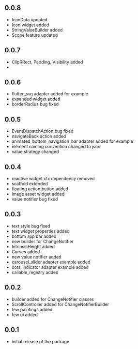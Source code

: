 ## 0.0.8

* IconData updated
* Icon widget added
* StringValueBuilder added
* Scope feature updated

## 0.0.7

* ClipRRect, Padding, Visibility added
* 
 
## 0.0.6

* flutter_svg adapter added for example
* expanded widget added
* borderRadius bug fixed

## 0.0.5

* EventDispatchAction bug fixed
* navigateBack action added
* animated_bottom_navigation_bar adapter added for example
* element naming convention changed to json
* value strategy changed

## 0.0.4

* reactive widget ctx dependency removed
* scaffold extended
* floating action button added
* image asset widget added
* value notifier bug fixed

## 0.0.3

* text style bug fixed
* text widget properties added
* bottom app bar added
* new builder for ChangeNotifier
* IntrinsicHeight added
* Curves added
* new value notifier added
* carousel_slider adapter example added
* dots_indicator adapter example added
* callable_registry added

## 0.0.2

* builder added for ChangeNotifier classes
* ScrollController added for ChangeNotifierBuilder
* few paintings added
* few ui added

## 0.0.1

* initial release of the package

